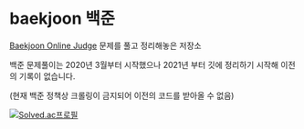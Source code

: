 # baekjoon 백준
[Baekjoon Online Judge](https://www.acmicpc.net) 문제를 풀고 정리해놓은 저장소

백준 문제풀이는 2020년 3월부터 시작했으나 2021년 부터 깃에 정리하기 시작해 이전의 기록이 없습니다.

(현재 백준 정책상 크롤링이 금지되어 이전의 코드를 받아올 수 없음)

[![Solved.ac프로필](http://mazassumnida.wtf/api/v2/generate_badge?boj=vectorch)](https://solved.ac/vectorch)